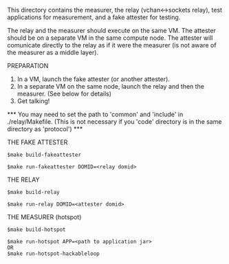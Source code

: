 This directory contains the measurer, the relay (vchan<->sockets relay), test applications for measurement, and a fake attester for testing.

The relay and the measurer should execute on the same VM. The attester should be on a separate VM in the same compute node. The attester will comunicate directly to the relay as if it were the measurer (is not aware of the measurer as a middle layer).


PREPARATION

1. In a VM, launch the fake attester (or another attester).
2. In a separate VM on the same node, launch the relay and then the measurer. (See below for details)
3. Get talking!

*** You may need to set the path to 'common' and 'include' in ./relay/Makefile. (This is not necessary if you 'code' directory is in the same directory as 'protocol') ***

THE FAKE ATTESTER

	$make build-fakeattester
	
	$make run-fakeattester DOMID=<relay domid>

THE RELAY

	$make build-relay

	$make run-relay DOMID=<attester domid>


THE MEASURER (hotspot)

	$make build-hotspot

	$make run-hotspot APP=<path to application jar>
	OR
	$make run-hotspot-hackableloop
	

